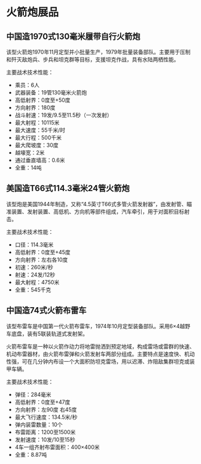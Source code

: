 # 火箭炮展品

## 中国造1970式130毫米履带自行火箭炮
 
该型火箭炮1970年11月定型并小批量生产，1979年批量装备部队。主要用于压制和歼灭敌炮兵、步兵和坦克群等目标，支援坦克作战，具有水陆两栖性能。

主要战术技术性能：

- 乘员：6人
- 武器装备：19管130毫米火箭炮
- 高低射界：0度至+50度
- 方向射界：180度
- 战斗射速：19发/9.5至11.5秒（一次发射）
- 最大射程：10115米
- 最大速度：55千米/时
- 最大行程：500千米
- 最大爬坡度：30度
- 越壕宽：2米
- 通过垂直墙高：0.6米
- 全重：14吨

## 美国造T66式114.3毫米24管火箭炮
 
该型炮是美国1944年制造，又称“4.5英寸T66式多管火箭发射器”，由发射管、瞄准装置、发射装置、高低机、方向机等部件组成，汽车牵引，用于对面积目标射击。

主要战术技术性能：

- 口径：114.3毫米
- 高低射界：0度至+45度
- 方向射界：左右各10度
- 初速：260米/秒
- 射速：24发/12秒
- 最大射程：4750米
- 全重：545千克

## 中国造74式火箭布雷车
 
该型布雷车是中国第一代火箭布雷车，1974年10月定型装备部队。采用6×4越野车底盘，装有5联装轨道式发射架。

火箭布雷车是一种以火箭作动力将地雷抛洒到预定地域，构成雷场或雷群的快速、机动布雷器材，由火箭布雷弹和火箭发射车两部分组成。主要特点是速度快、机动性强，可在几分钟内布设一个大面积防坦克雷场，用以迟滞、炸阻敌集群坦克或装甲车辆。

主要战术技术性能：

- 弹径：284毫米
- 高低射界：0度至+47度
- 方向射界：左90度  右45度
- 最大飞行速度：134.5米/秒
- 弹内装雷数量：10个
- 布雷距离：1200至1500米
- 发射速度：10发/10至15秒
- 4车一组齐射布雷面积：400×400米
- 全重：8.87吨
